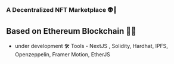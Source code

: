 ### A Decentralized NFT Marketplace 👽🚀

## Based on Ethereum Blockchain 👨‍💻

- under development 🛠
  Tools - NextJS , Solidity, Hardhat, IPFS, Openzeppelin, Framer Motion, EtherJS

